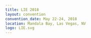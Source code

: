 ```yaml
---
title: LIE 2018
layout: convention
convention_date: May 22-24, 2018
location: Mandala Bay, Las Vegas, NV
logo: LIE.svg
---
```


